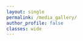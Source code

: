 ```yaml
---
layout: single
permalink: /media_gallery/
author_profile: false
classes: wide
---
```
















